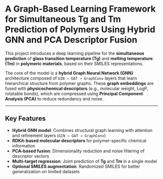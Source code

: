 # A Graph-Based Learning Framework for Simultaneous Tg and Tm Prediction of Polymers Using Hybrid GNN and PCA Descriptor Fusion

This project introduces a deep learning pipeline for the **simultaneous prediction** of **glass transition temperature (Tg)** and **melting temperature (Tm)** in **polymeric materials**, based on their SMILES representations.

The core of the model is a **hybrid Graph Neural Network (GNN)** architecture composed of `GIN → GAT → GraphConv` layers that learn hierarchical structure from polymer graphs. These **graph embeddings** are fused with **physicochemical descriptors** (e.g., molecular weight, LogP, rotatable bonds), which are compressed using **Principal Component Analysis (PCA)** to reduce redundancy and noise.

---

## Key Features

- **Hybrid GNN model**: Combines structural graph learning with attention and refinement layers (`GIN → GAT → GraphConv`)
- **RDKit-based molecular descriptors** for polymer-specific chemical information
- **PCA-based fusion**: Dimensionality reduction and noise filtering of descriptor vectors
- **Multi-target regression**: Joint prediction of **Tg** and **Tm** in a single model
- **Optional SMILES augmentation**: Randomized SMILES for better generalization on limited datasets
